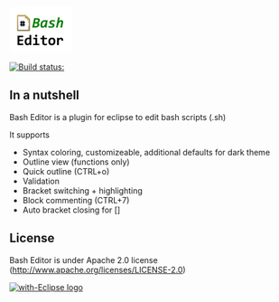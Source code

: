 ![Bash Editor Logo](https://github.com/de-jcup/eclipse-bash-editor/blob/master/basheditor-plugin/html/images/bash-editor-logo.png)

[![Build status:](https://travis-ci.org/de-jcup/eclipse-bash-editor.svg?branch=master)](https://travis-ci.org/de-jcup/eclipse-bash-editor)

## In a nutshell
Bash Editor is a plugin for eclipse to edit bash scripts (.sh)

It supports
- Syntax coloring, customizeable, additional defaults for dark theme
- Outline view (functions only)
- Quick outline (CTRL+o)
- Validation
- Bracket switching + highlighting
- Block commenting (CTRL+7)
- Auto bracket closing for []


## License
Bash Editor is under Apache 2.0 license (http://www.apache.org/licenses/LICENSE-2.0)

<a href="http://with-eclipse.github.io/" target="_blank">
<img alt="with-Eclipse logo" src="http://with-eclipse.github.io/with-eclipse-0.jpg" />
</a>

